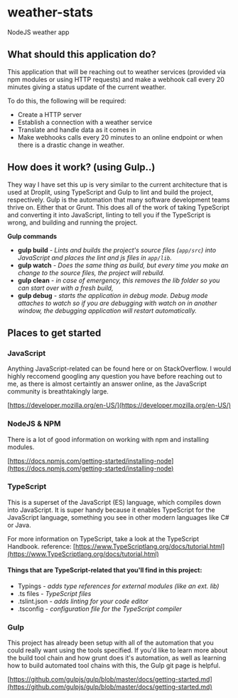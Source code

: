 # weather-stats
NodeJS weather app

## What should this application do?
This application that will be reaching out to weather services
(provided via npm modules or using HTTP requests) and make a webhook
call every 20 minutes giving a status update of the current weather.

To do this, the following will be required:
- Create a HTTP server
- Establish a connection with a weather service
- Translate and handle data as it comes in
- Make webhooks calls every 20 minutes to an online endpoint or when
    there is a drastic change in weather.

## How does it work? (using Gulp..)
They way I have set this up is very similar to the current architecture
that is used at Droplit, using TypeScript and Gulp to lint and build the
project, respectively. Gulp is the automation that many software development
teams thrive on. Either that or Grunt. This does all of the work of taking
TypeScript and converting it into JavaScript, linting to tell you if the
TypeScript is wrong, and building and running the project.

__Gulp commands__
- __gulp build__ - _Lints and builds the project's source files (`app/src`)
    into JavaScript and places the lint and js files in `app/lib`._
- __gulp watch__ - _Does the same thing as build, but every time you make an
    change to the source files, the project will rebuild._
- __gulp clean__ - _in case of emergency, this removes the lib folder so you
    can start over with a fresh build,_
- __gulp debug__ - _starts the application in debug mode. Debug mode attaches
    to watch so if you are debugging with watch on in another window, the debugging
    application will restart automatically._

## Places to get started

### JavaScript
Anything JavaScript-related can be found here or on StackOverflow. I would highly
reccomend googling any question you have before reaching out to me, as there is almost
certaintly an answer online, as the JavaScript community is breathtakingly large.

[https://developer.mozilla.org/en-US/](https://developer.mozilla.org/en-US/)

### NodeJS & NPM
There is a lot of good information on working with npm and installing modules.

[https://docs.npmjs.com/getting-started/installing-node](https://docs.npmjs.com/getting-started/installing-node)

### TypeScript
This is a superset of the JavaScript (ES) language, which compiles
down into JavaScript. It is super handy because it enables TypeScript
for the JavaScript language, something you see in other modern languages
like C# or Java.

For more information on TypeScript, take a look at the TypeScript Handbook.
reference: [https://www.TypeScriptlang.org/docs/tutorial.html](https://www.TypeScriptlang.org/docs/tutorial.html)

#### Things that are TypeScript-related that you'll find in this project:
- Typings - _adds type references for external modules (like an ext. lib)_
- .ts files - _TypeScript files_
- .tslint.json - _adds linting for your code editor_
- .tsconfig - _configuration file for the TypeScript compiler_

### Gulp
This project has already been setup with all of the automation that you could
really want using the tools specified. If you'd like to learn more about
the build tool chain and how grunt does it's automation, as well as learning
how to build automated tool chains with this, the Gulp git page is helpful.

[https://github.com/gulpjs/gulp/blob/master/docs/getting-started.md](https://github.com/gulpjs/gulp/blob/master/docs/getting-started.md)
